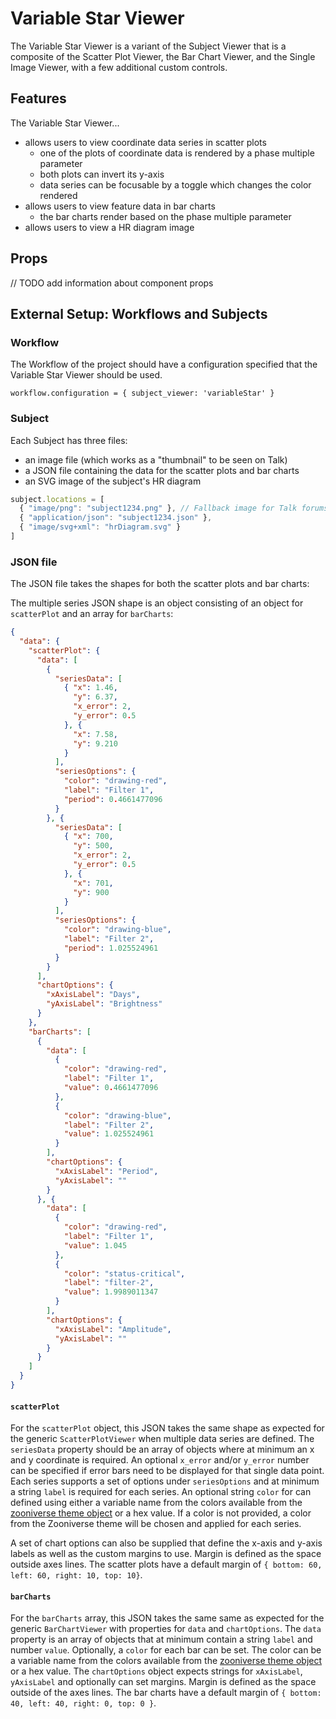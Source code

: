 # Variable Star Viewer

The Variable Star Viewer is a variant of the Subject Viewer that is a composite of the Scatter Plot Viewer, the Bar Chart Viewer, and the Single Image Viewer, with a few additional custom controls.

## Features

The Variable Star Viewer...
- allows users to view coordinate data series in scatter plots
  - one of the plots of coordinate data is rendered by a phase multiple parameter
  - both plots can invert its y-axis
  - data series can be focusable by a toggle which changes the color rendered
- allows users to view feature data in bar charts
  - the bar charts render based on the phase multiple parameter
- allows users to view a HR diagram image

## Props

// TODO add information about component props

## External Setup: Workflows and Subjects

### Workflow

The Workflow of the project should have a configuration specified that the Variable Star Viewer should be used.

`workflow.configuration = { subject_viewer: 'variableStar' }`

### Subject

Each Subject has three files: 
- an image file (which works as a "thumbnail" to be seen on Talk)
- a JSON file containing the data for the scatter plots and bar charts
- an SVG image of the subject's HR diagram

``` js
subject.locations = [
  { "image/png": "subject1234.png" }, // Fallback image for Talk forums
  { "application/json": "subject1234.json" },
  { "image/svg+xml": "hrDiagram.svg" }
]
```

### JSON file

The JSON file takes the shapes for both the scatter plots and bar charts:


The multiple series JSON shape is an object consisting of an object for `scatterPlot` and an array for `barCharts`:

``` json
{ 
  "data": {
    "scatterPlot": {
      "data": [
        { 
          "seriesData": [
            { "x": 1.46,
              "y": 6.37,
              "x_error": 2,
              "y_error": 0.5
            }, {
              "x": 7.58,
              "y": 9.210
            }
          ],
          "seriesOptions": {
            "color": "drawing-red",
            "label": "Filter 1",
            "period": 0.4661477096
          }
        }, {
          "seriesData": [
            { "x": 700,
              "y": 500,
              "x_error": 2,
              "y_error": 0.5
            }, {
              "x": 701,
              "y": 900
            }
          ],
          "seriesOptions": {
            "color": "drawing-blue",
            "label": "Filter 2",
            "period": 1.025524961
          }
        }
      ],
      "chartOptions": {
        "xAxisLabel": "Days",
        "yAxisLabel": "Brightness"
      }
    },
    "barCharts": [
      { 
        "data": [
          {
            "color": "drawing-red",
            "label": "Filter 1",
            "value": 0.4661477096
          },
          {
            "color": "drawing-blue",
            "label": "Filter 2",
            "value": 1.025524961
          }
        ],
        "chartOptions": {
          "xAxisLabel": "Period",
          "yAxisLabel": ""
        }
      }, {
        "data": [
          {
            "color": "drawing-red",
            "label": "Filter 1",
            "value": 1.045
          },
          {
            "color": "status-critical",
            "label": "filter-2",
            "value": 1.9989011347
          }
        ],
        "chartOptions": {
          "xAxisLabel": "Amplitude",
          "yAxisLabel": ""
        }
      }
    ]
  }
}
```

#### `scatterPlot`

For the `scatterPlot` object, this JSON takes the same shape as expected for the generic `ScatterPlotViewer` when multiple data series are defined. The `seriesData` property should be an array of objects where at minimum an x and y coordinate is required. An optional `x_error` and/or `y_error` number can be specified if error bars need to be displayed for that single data point. Each series supports a set of options under `seriesOptions` and at minimum a string `label` is required for each series. An optional string `color` for can defined using either a variable name from the colors available from the [zooniverse theme object](https://github.com/zooniverse/front-end-monorepo/tree/master/packages/lib-grommet-theme) or a hex value. If a color is not provided, a color from the Zooniverse theme will be chosen and applied for each series. 

A set of chart options can also be supplied that define the x-axis and y-axis labels as well as the custom margins to use. Margin is defined as the space outside axes lines. The scatter plots have a default margin of `{ bottom: 60, left: 60, right: 10, top: 10}`.

#### `barCharts`

For the `barCharts` array, this JSON takes the same same as expected for the generic `BarChartViewer` with properties for `data` and `chartOptions`. The `data` property is an array of objects that at minimum contain a string `label` and number `value`. Optionally, a `color` for each bar can be set. The color can be a variable name from the colors available from the [zooniverse theme object](https://github.com/zooniverse/front-end-monorepo/tree/master/packages/lib-grommet-theme) or a hex value. The `chartOptions` object expects strings for `xAxisLabel`, `yAxisLabel` and optionally can set margins. Margin is defined  as the space outside of the axes lines. The bar charts have a default margin of `{ bottom: 40, left: 40, right: 0, top: 0 }`.

